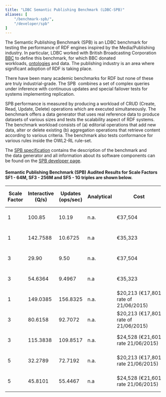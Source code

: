 ```yaml
---
title: "LDBC Semantic Publishing Benchmark (LDBC-SPB)"
aliases: [
    "/benchmark-spb/",
    "/developer/spb"
]
---
```


The Semantic Publishing Benchmark (SPB) is an LDBC benchmark for testing the performance of RDF engines inspired by the Media/Publishing industry. In particular, LDBC worked with British Broadcasting Corporation [BBC](http://www.bbc.co.uk/blogs/internet/posts/Linked-Data-Connecting-together-the-BBCs-Online-Content) to define this benchmark, for which BBC donated workloads, [ontologies](https://github.com/ldbc/ldbc_spb_bm_2.0/tree/master/datasets_and_queries/ontologies) and data. The publishing industry is an area where significant adoption of RDF is taking place.

There have been many academic benchmarks for RDF but none of these are
truly industrial-grade. The SPB  combines a set of complex queries under
inference with continuous updates and special failover tests for systems
implementing replication.

SPB performance is measured by producing a workload of CRUD (Create,
Read, Update, Delete) operations which are executed simultaneously. The
benchmark offers a data generator that uses real reference data to
produce datasets of various sizes and tests the scalability aspect
of RDF systems. The benchmark workload consists of (a) editorial
operations that add new data, alter or delete existing (b) aggregation
operations that retrieve content according to various criteria. The
benchmark also tests conformance for various rules inside
the OWL2-RL rule-set.

The [SPB specification](https://github.com/ldbc/ldbc_spb_bm_2.0/blob/master/doc/LDBC_SPB_v2.0.docx?raw=true) contains the description of the benchmark and the data generator and all information about its software components can be found on the [SPB developer page](http://ldbcouncil.org/developer/spb).

#### Semantic Publishing Benchmark (SPB) Audited Results for Scale Factors SF1 - 64M, SF3 - 256M and SF5 - 1G triples are shown below. 

| **Scale Factor** |**Interactive (Q/s)** |**Updates (ops/sec)** | **Analytical** | **Cost** | **Software** | **Hardware** | **Test Sponsor** | **Date** | **Full Disclosure Report**
|--|--|--|--|--|--|--|--|--|--
| 1 | 100.85 | 10.19  |	n.a. |	€37,504 |GraphDB EE6.2 | Xeon1650v3 6-core 3.5Ghz 96GB RAM | [ONTOTEXT AD](http://www.ontotext.com/) | 2015/04/26 | [Full Disclosure Report](LDBC_SPB20_20150426_SF1_GraphDB-EE-6.2b.pdf)
| 1 | 142.7588 |10.6725 |n.a |€35,323  |GraphDB SE 6.3 alpha |CPU Intel Xeon E5-1650 v3 3.5Ghz,15MB L3 cache, s2011 |[ONTOTEXT AD](http://www.ontotext.com/) |2015/06/10  | [Full Disclosure Report](LDBC-SPB-64M-GraphDB-10062015.pdf)
| 3 | 29.90 | 9.50 | n.a. | €37,504 | GraphDB EE6.2 | Xeon1650v3 6-core 3.5Ghz 96GB RAM | [ONTOTEXT AD](http://www.ontotext.com/) | 2015/04/26 | [Full Disclosure Report](LDBC_SPB20_20150426_SF3_GraphDB-EE-6.2b.pdf)
| 3 | 54.6364 | 9.4967 | n.a | €35,323 |GraphDB SE 6.3 alpha |CPU Intel Xeon E5-1650 v3 3.5Ghz,15MB L3 cache, s2011 |[ONTOTEXT AD](http://www.ontotext.com/) |2015/06/10  | [Full Disclosure Report](LDBC-SPB-256M-GraphDB-10062015.pdf)
|1 |149.0385 |156.8325 |n.a. |$20,213 (€17,801 rate of 21/06/2015) |Virtuoso Opensource Version 7.50.3213 |Intel Xeon E5-2630, 6x 2.30GHz, Sockel 2011, boxed, 192 GB RAM |[OpenLink Software](http://www.openlinksw.com/) |2015/06/09 | [Full Disclosure Report](LDBC-SPB-64M-Virtuoso-09062015.pdf) 
|3 | 80.6158 | 92.7072 | n.a. | $20,213 (€17,801 rate of 21/06/2015) |Virtuoso Opensource Version 7.50.3213 |Intel Xeon E5-2630, 6x 2.30GHz, Sockel 2011, boxed, 192 GB RAM |[OpenLink Software](http://www.openlinksw.com/) |2015/06/09 | [Full Disclosure Report](LDBC-SPB-256M-Virtuoso-09062015.pdf)
|3 | 115.3838 | 109.8517 | n.a. | $24,528 (€21,601 rate 21/06/2015) |Virtuoso Opensource Version 7.50.3213 |Amazon EC2, r3.8xlarge |[OpenLink Software](http://www.openlinksw.com/) |2015/06/09 | [Full Disclosure Report](LDBC-SPB-256M-Virtuoso-EC2-09062015.pdf)
|5 |32.2789 |72.7192 |n.a.  |$20,213 (€17,801 rate 21/06/2015) |Virtuoso Opensource Version 7.50.3213 |Intel Xeon E5-2630, 6x 2.30GHz, Sockel 2011, boxed, 192 GB RAM | [OpenLink Software](http://www.openlinksw.com/) | 2015/06/09 | [Full Disclosure Report](LDBC-SPB-1G-Virtuoso-09062015.pdf)
|5|45.8101 |55.4467 |n.a |$24,528 (€21,601 rate 21/06/2015) | Virtuoso Opensource Version 7.50.3213 |Amazon EC2, r3.8xlarge |[OpenLink Software](http://www.openlinksw.com/) |2015/06/10 | [Full Disclosure Report](LDBC-SPB-1G-Virtuoso-EC2-10062015.pdf)
